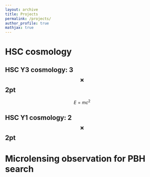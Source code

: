 ```yaml
---
layout: archive
title: Projects
permalink: /projects/
author_profile: true
mathjax: true
---
```


# HSC cosmology

## HSC Y3 cosmology: 3$$\times$$2pt

$$E=mc^2$$

## HSC Y1 cosmology: 2$$\times$$2pt

# Microlensing observation for PBH search

